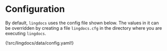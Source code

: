 # Configuration

By default, `lingdocs` uses the config file shown below. The values in
it can be overridden by creating a file `lingdocs.cfg` in the
directory where you are executing `lingdocs`.


{!src/lingdocs/data/config.yaml!}